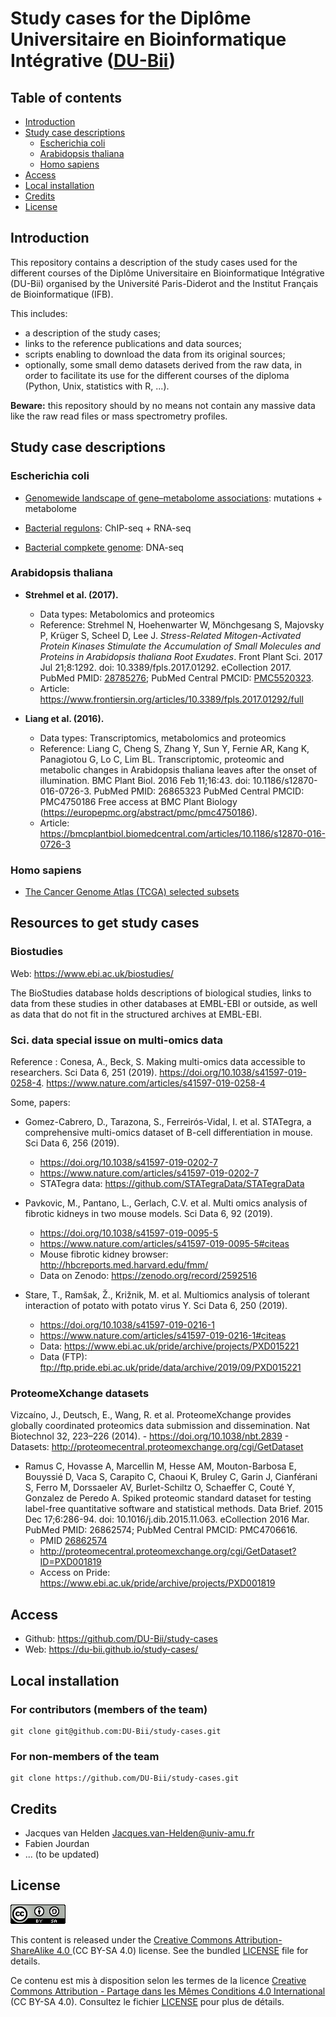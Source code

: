 # Study cases for the Diplôme Universitaire en Bioinformatique Intégrative ([DU-Bii](https://du-bii.github.io/accueil/))

## Table of contents

- [Introduction](#introduction)
- [Study case descriptions](#study-case-descriptions)
    - [Escherichia coli](#escherichia-coli)
    - [Arabidopsis thaliana](#arabidopsis-thaliana)
    - [Homo sapiens](#homo-sapiens)
- [Access](#access)
- [Local installation](#local-installation)
- [Credits](#credits)
- [License](#license)

## Introduction

This repository contains a description of the study cases used for the different courses of the Diplôme Universitaire en Bioinformatique Intégrative (DU-Bii) organised by the Université Paris-Diderot and the Institut Français de Bioinformatique (IFB). 


This includes:

- a description of the study cases;
- links to the reference publications and data sources;
- scripts enabling to download the data from its original sources;
- optionally, some small demo datasets derived from the raw data, in order to facilitate its use for the different courses of the diploma (Python, Unix, statistics with R, ...).

**Beware:** this repository should by no means not contain any massive data like the raw read files or mass spectrometry profiles.


## Study case descriptions

### Escherichia coli

- [Genomewide landscape of gene–metabolome associations](Escherichia_coli/genome-metabolome_fuhrer_2017/): mutations + metabolome

- [Bacterial regulons](Escherichia_coli/bacterial-regulons_myers_2013/): ChIP-seq + RNA-seq

- [Bacterial compkete genome](Escherichia_coli/genome-sequence_allue-guardia_2019/): DNA-seq

### Arabidopsis thaliana

- **Strehmel et al. (2017).** 

    - Data types: Metabolomics and proteomics
    - Reference: Strehmel N, Hoehenwarter W, Mönchgesang S, Majovsky P, Krüger S, Scheel D, Lee
J. *Stress-Related Mitogen-Activated Protein Kinases Stimulate the Accumulation of
Small Molecules and Proteins in Arabidopsis thaliana Root Exudates*. Front Plant
Sci. 2017 Jul 21;8:1292. doi: 10.3389/fpls.2017.01292. eCollection 2017. PubMed
PMID: [28785276](https://www.ncbi.nlm.nih.gov/pubmed/?term=28785276); PubMed Central PMCID: [PMC5520323](https://europepmc.org/abstract/pmc/pmc5520323).
    - Article: <https://www.frontiersin.org/articles/10.3389/fpls.2017.01292/full>
    
- **Liang et al. (2016).** 

    - Data types: Transcriptomics, metabolomics and proteomics
    - Reference: Liang C, Cheng S, Zhang Y, Sun Y, Fernie AR, Kang K, Panagiotou G, Lo C, Lim BL. Transcriptomic, proteomic and metabolic changes in Arabidopsis thaliana leaves after the onset of illumination. BMC Plant Biol. 2016 Feb 11;16:43. doi: 10.1186/s12870-016-0726-3.
PubMed PMID: 26865323 PubMed Central PMCID: PMC4750186 Free access at BMC Plant Biology (https://europepmc.org/abstract/pmc/pmc4750186).
    - Article: <https://bmcplantbiol.biomedcentral.com/articles/10.1186/s12870-016-0726-3>


### Homo sapiens

- [The Cancer Genome Atlas (TCGA) selected subsets](Homo_sapiens/TCGA_study-case/)


## Resources to get study cases


### Biostudies

Web: <https://www.ebi.ac.uk/biostudies/>

The BioStudies database holds descriptions of biological studies, links to data from these studies in other databases at EMBL-EBI or outside, as well as data that do not fit in the structured archives at EMBL-EBI. 

### Sci. data special issue on multi-omics data

Reference : Conesa, A., Beck, S. Making multi-omics data accessible to researchers. Sci Data 6, 251 (2019). <https://doi.org/10.1038/s41597-019-0258-4>. 
<https://www.nature.com/articles/s41597-019-0258-4>

Some, papers:

- Gomez-Cabrero, D., Tarazona, S., Ferreirós-Vidal, I. et al. STATegra, a comprehensive multi-omics dataset of B-cell differentiation in mouse. Sci Data 6, 256 (2019). 
    - <https://doi.org/10.1038/s41597-019-0202-7>
    - <https://www.nature.com/articles/s41597-019-0202-7>
    - STATegra data: <https://github.com/STATegraData/STATegraData>


- Pavkovic, M., Pantano, L., Gerlach, C.V. et al. Multi omics analysis of fibrotic kidneys in two mouse models. Sci Data 6, 92 (2019). 
    - <https://doi.org/10.1038/s41597-019-0095-5> 
    - <https://www.nature.com/articles/s41597-019-0095-5#citeas>
    - Mouse fibrotic kidney browser: <http://hbcreports.med.harvard.edu/fmm/>
    - Data on Zenodo: <https://zenodo.org/record/2592516>

- Stare, T., Ramšak, Ž., Križnik, M. et al. Multiomics analysis of tolerant interaction of potato with potato virus Y. Sci Data 6, 250 (2019). 
    - <https://doi.org/10.1038/s41597-019-0216-1>
    - <https://www.nature.com/articles/s41597-019-0216-1#citeas>
    - Data: <https://www.ebi.ac.uk/pride/archive/projects/PXD015221>
    - Data (FTP): <ftp://ftp.pride.ebi.ac.uk/pride/data/archive/2019/09/PXD015221>

### ProteomeXchange datasets


Vizcaíno, J., Deutsch, E., Wang, R. et al. ProteomeXchange provides globally coordinated proteomics data submission and dissemination. Nat Biotechnol 32, 223–226 (2014). 
    - <https://doi.org/10.1038/nbt.2839>
    - Datasets: <http://proteomecentral.proteomexchange.org/cgi/GetDataset>


- Ramus C, Hovasse A, Marcellin M, Hesse AM, Mouton-Barbosa E, Bouyssié D, Vaca 
S, Carapito C, Chaoui K, Bruley C, Garin J, Cianférani S, Ferro M, Dorssaeler AV, Burlet-Schiltz O, Schaeffer C, Couté Y, Gonzalez de Peredo A. Spiked proteomic standard dataset for testing label-free quantitative software and statistical methods. Data Brief. 2015 Dec 17;6:286-94. doi: 10.1016/j.dib.2015.11.063. eCollection 2016 Mar. PubMed PMID: 26862574; PubMed Central PMCID: PMC4706616.
    - PMID [26862574](https://www.ncbi.nlm.nih.gov/pubmed/26862574)
    - <http://proteomecentral.proteomexchange.org/cgi/GetDataset?ID=PXD001819>
    - Access on Pride: <https://www.ebi.ac.uk/pride/archive/projects/PXD001819>

## Access

- Github: <https://github.com/DU-Bii/study-cases>
- Web: <https://du-bii.github.io/study-cases/>

## Local installation

### For contributors (members of the team)

```{bash}
git clone git@github.com:DU-Bii/study-cases.git
```
### For non-members of the team

```{bash}
git clone https://github.com/DU-Bii/study-cases.git
```


## Credits

- Jacques van Helden <Jacques.van-Helden@univ-amu.fr>
- Fabien Jourdan
- ... (to be updated)


## License

![](img/CC-BY-SA.png)


This content is released under the [Creative Commons Attribution-ShareAlike 4.0 ](https://creativecommons.org/licenses/by-sa/4.0/deed.en) (CC BY-SA 4.0) license. See the bundled [LICENSE](LICENSE.txt) file for details.

Ce contenu est mis à disposition selon les termes de la licence [Creative Commons Attribution - Partage dans les Mêmes Conditions 4.0 International](https://creativecommons.org/licenses/by-sa/4.0/deed.fr) (CC BY-SA 4.0). Consultez le fichier [LICENSE](LICENSE.txt) pour plus de détails.

